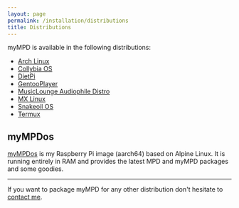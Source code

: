 ```yaml
---
layout: page
permalink: /installation/distributions
title: Distributions
---
```


myMPD is available in the following distributions:

- [Arch Linux](https://archlinux.org/packages/?q=mympd)
- [Collybia OS](https://collybia.com/collybia-os/)
- [DietPi](https://dietpi.com/)
- [GentooPlayer](http://gentooplayer.com/)
- [MusicLounge Audiophile Distro](https://linuxaudiofoundation.org)
- [MX Linux](https://mxlinux.org/)
- [Snakeoil OS](https://www.snakeoil-os.net/)
- [Termux](https://termux.com/)

## myMPDos

[myMPDos](https://github.com/jcorporation/myMPDos) is my Raspberry Pi image (aarch64) based on Alpine Linux. It is running entirely in RAM and provides the latest MPD and myMPD packages and some goodies.

---

If you want to package myMPD for any other distribution don't hesitate to [contact me](https://github.com/jcorporation).
